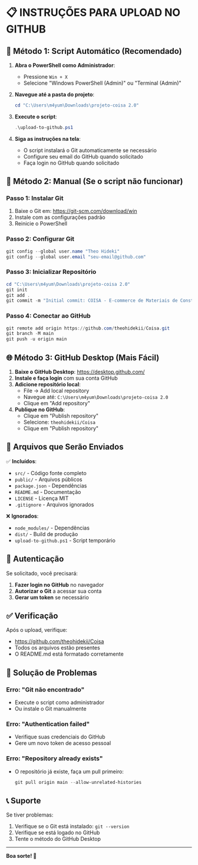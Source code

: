 # 📋 INSTRUÇÕES PARA UPLOAD NO GITHUB

## 🚀 Método 1: Script Automático (Recomendado)

1. **Abra o PowerShell como Administrador**:
   - Pressione `Win + X`
   - Selecione "Windows PowerShell (Admin)" ou "Terminal (Admin)"

2. **Navegue até a pasta do projeto**:
   ```powershell
   cd "C:\Users\m4yum\Downloads\projeto-coisa 2.0"
   ```

3. **Execute o script**:
   ```powershell
   .\upload-to-github.ps1
   ```

4. **Siga as instruções na tela**:
   - O script instalará o Git automaticamente se necessário
   - Configure seu email do GitHub quando solicitado
   - Faça login no GitHub quando solicitado

## 🔧 Método 2: Manual (Se o script não funcionar)

### Passo 1: Instalar Git
1. Baixe o Git em: https://git-scm.com/download/win
2. Instale com as configurações padrão
3. Reinicie o PowerShell

### Passo 2: Configurar Git
```powershell
git config --global user.name "Theo Hideki"
git config --global user.email "seu-email@github.com"
```

### Passo 3: Inicializar Repositório
```powershell
cd "C:\Users\m4yum\Downloads\projeto-coisa 2.0"
git init
git add .
git commit -m "Initial commit: COISA - E-commerce de Materiais de Construção"
```

### Passo 4: Conectar ao GitHub
```powershell
git remote add origin https://github.com/theohidekii/Coisa.git
git branch -M main
git push -u origin main
```

## 🌐 Método 3: GitHub Desktop (Mais Fácil)

1. **Baixe o GitHub Desktop**: https://desktop.github.com/
2. **Instale e faça login** com sua conta GitHub
3. **Adicione repositório local**:
   - File → Add local repository
   - Navegue até: `C:\Users\m4yum\Downloads\projeto-coisa 2.0`
   - Clique em "Add repository"
4. **Publique no GitHub**:
   - Clique em "Publish repository"
   - Selecione: `theohidekii/Coisa`
   - Clique em "Publish repository"

## 📁 Arquivos que Serão Enviados

✅ **Incluídos**:
- `src/` - Código fonte completo
- `public/` - Arquivos públicos
- `package.json` - Dependências
- `README.md` - Documentação
- `LICENSE` - Licença MIT
- `.gitignore` - Arquivos ignorados

❌ **Ignorados**:
- `node_modules/` - Dependências
- `dist/` - Build de produção
- `upload-to-github.ps1` - Script temporário

## 🔐 Autenticação

Se solicitado, você precisará:
1. **Fazer login no GitHub** no navegador
2. **Autorizar o Git** a acessar sua conta
3. **Gerar um token** se necessário

## ✅ Verificação

Após o upload, verifique:
- https://github.com/theohidekii/Coisa
- Todos os arquivos estão presentes
- O README.md está formatado corretamente

## 🚨 Solução de Problemas

### Erro: "Git não encontrado"
- Execute o script como administrador
- Ou instale o Git manualmente

### Erro: "Authentication failed"
- Verifique suas credenciais do GitHub
- Gere um novo token de acesso pessoal

### Erro: "Repository already exists"
- O repositório já existe, faça um pull primeiro:
  ```powershell
  git pull origin main --allow-unrelated-histories
  ```

## 📞 Suporte

Se tiver problemas:
1. Verifique se o Git está instalado: `git --version`
2. Verifique se está logado no GitHub
3. Tente o método do GitHub Desktop

---
**Boa sorte! 🚀**
